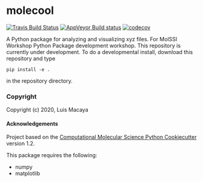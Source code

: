 molecool
==============================
[//]: # (Badges)
[![Travis Build Status](https://travis-ci.com/REPLACE_WITH_OWNER_ACCOUNT/molecool.svg?branch=master)](https://travis-ci.com/REPLACE_WITH_OWNER_ACCOUNT/molecool)
[![AppVeyor Build status](https://ci.appveyor.com/api/projects/status/REPLACE_WITH_APPVEYOR_LINK/branch/master?svg=true)](https://ci.appveyor.com/project/REPLACE_WITH_OWNER_ACCOUNT/molecool/branch/master)
[![codecov](https://codecov.io/gh/REPLACE_WITH_OWNER_ACCOUNT/molecool/branch/master/graph/badge.svg)](https://codecov.io/gh/REPLACE_WITH_OWNER_ACCOUNT/molecool/branch/master)

A Python package for analyzing and visualizing xyz files. For MolSSI Workshop Python Package development workshop.
This repository is currently under development. To do a developmental install, download this repository and type

`pip install -e .`

in the repository directory.

### Copyright

Copyright (c) 2020, Luis Macaya


#### Acknowledgements

Project based on the
[Computational Molecular Science Python Cookiecutter](https://github.com/molssi/cookiecutter-cms) version 1.2.

This package requires the following:
  - numpy
  - matplotlib
